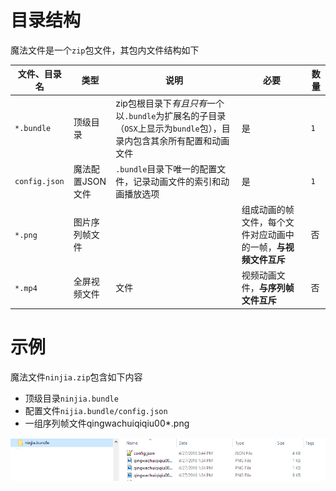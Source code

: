 # 目录结构

魔法文件是一个`zip`包文件，其包内文件结构如下

|文件、目录名|类型|说明|必要|数量|
|--|--|--|--|--|
|`*.bundle`|顶级目录|zip包根目录下*有且只有*一个以`.bundle`为扩展名的子目录（`OSX`上显示为`bundle`包），目录内包含其余所有配置和动画文件|是|`1`|
|`config.json`|魔法配置JSON文件|`.bundle`目录下唯一的配置文件，记录动画文件的索引和动画播放选项|是|`1`|
|`*.png`|图片序列帧文件||组成动画的帧文件，每个文件对应动画中的一帧，**与视频文件互斥**|否|一个或多个|
|`*.mp4`|全屏视频文件|文件|视频动画文件，**与序列帧文件互斥**|否|`1`|

# 示例
魔法文件`ninjia.zip`包含如下内容
+ 顶级目录`ninjia.bundle`
+ 配置文件`nijia.bundle/config.json`
+ 一组序列帧文件qingwachuiqiqiu00*.png

![序列帧文件结构示例](img/bundle.PNG)
